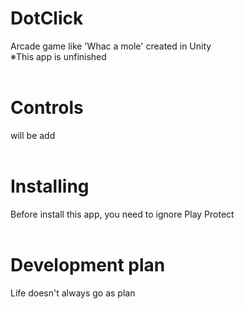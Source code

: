 # DotClick
 Arcade game like 'Whac a mole' created in Unity<br>
 ※This app is unfinished<br>
 <br>
# Controls
  will be add<br>
  <br>
# Installing
 Before install this app, you need to ignore Play Protect<br>
<br>
# Development plan
 Life doesn't always go as plan<br>
<br>

